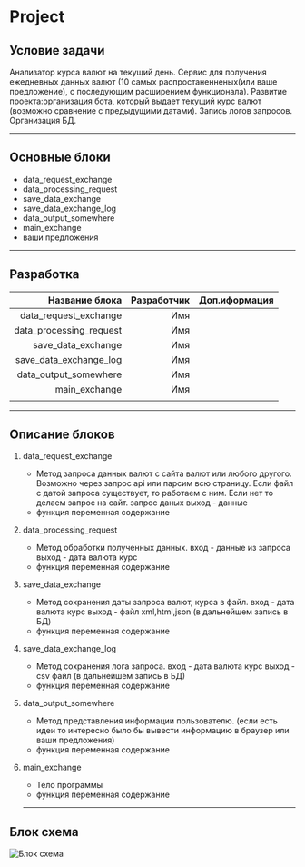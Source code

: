 # Project

## Условие задачи

Анализатор курса валют на текущий день. Сервис для получения ежедневных данных валют (10 самых распростаненненых(или ваше предложение), с последующим расширением функционала).
Развитие проекта:организация бота, который выдает текущий курс валют (возможно сравнение с предыдущими датами). Запись логов запросов. Организация БД.

***

## Основные блоки

* data_request_exchange
* data_processing_request
* save_data_exchange
* save_data_exchange_log
* data_output_somewhere
* main_exchange
* ваши предложения

***

## Разработка

|Название блока          |Разработчик|Доп.иформация  |
|-----------------------:|----------:|--------------:|
|data_request_exchange   |Имя        |               |
|data_processing_request |Имя        |               |
|save_data_exchange      |Имя        |               |
|save_data_exchange_log  |Имя        |               |
|data_output_somewhere   |Имя        |               |
|main_exchange           |Имя        |               |
||||

***

## Описание блоков

1. data_request_exchange
    * Метод запроса данных валют с сайта валют или любого другого. Возможно через запрос api или парсим всю страницу. 
      Если файл с датой запроса существует, то работаем с ним. Если нет то делаем запрос на сайт.
      запрос даных
      выход - данные
    * функция переменная содержание
2. data_processing_request
    * Метод обработки полученных данных.
      вход - данные из запроса
      выход - дата валюта курс
    * функция переменная содержание
3. save_data_exchange
    * Метод сохранения даты запроса валют, курса в файл.
      вход - дата валюта курс
      выход - файл xml,html,json (в дальнейшем запись в БД)
    * функция переменная содержание
4. save_data_exchange_log
    * Метод сохранения лога запроса.
      вход - дата валюта курс
      выход - csv файл (в дальнейшем запись в БД) 
    * функция переменная содержание
5. data_output_somewhere
    * Метод представления информации пользователю. (если есть идеи то интересно было бы вывести информацию в браузер или ваши предложения)
    * функция переменная содержание
6. main_exchange
    * Тело программы
    * функция переменная содержание    

    ***

## Блок схема

![Блок схема](File.JPG)


